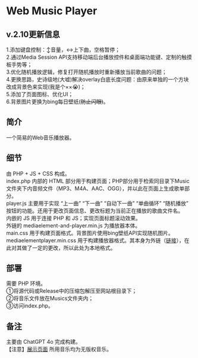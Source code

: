 # Web Music Player

## v.2.10更新信息


1.添加键盘控制：↕音量，↔上下曲，空格暂停；<br />
2.通过Media Session API支持移动端后台播放控件和桌面端功能键、定制的触摸板手势等；<br />
3.优化随机播放逻辑，修复打开随机播放时重新播放当前歌曲的问题；<br />
4.更换思路，史诗级地(大嘘)解决overlay白底长度问题：由原来单独的一个方块改成背景色来实现(我是个××😭)；<br />
5.添加了页面图标、优化UI；<br />
6.背景图片更换为bing每日壁纸(~~防止闪眼)~~。<br />

## 简介

一个简易的Web音乐播放器。<br />

## 细节

由 PHP + JS + CSS 构成。<br />
index.php 内部的 HTML 部分用于构建页面；PHP部分用于检索同目录下Music文件夹下内音频文件（MP3、M4A、AAC、OGG），并以此在页面上生成歌单部分。<br />
player.js 主要用于实现 “上一曲” “下一曲” “自动下一曲” “单曲循环” “随机播放” 按钮的功能。还用于更改页面信息、更改标题为当前正在播放的歌曲文件名。<br />
内嵌的 JS 用于连接 PHP 和 JS；实现页面标题滚动效果。<br />
外链的 mediaelement-and-player.min.js 为播放器本体。<br />
main.css 用于构建页面格式。背景图片使用bing壁纸API实现随机图片。<br />
mediaelementplayer.min.css 用于构建播放器格式。其本身为外链（[链接](https://cdnjs.cloudflare.com/ajax/libs/mediaelement/4.2.16/mediaelementplayer.min.css )），在此对其做了一定的更改，所以此处为本地格式。<br />

## 部署

需要 PHP 环境。<br />
①将源代码或Release中的压缩包解压至网站根目录下；<br />
②将音乐文件放在Musics文件夹内；<br />
③访问index.php。<br />

## 备注

主要由 ChatGPT 4o 完成构建。<br />【注意】[展示页面](https://github_demo.litmustea.eu.org/web_music_player/index.php)  所用音乐均为无版权音乐。<br />
